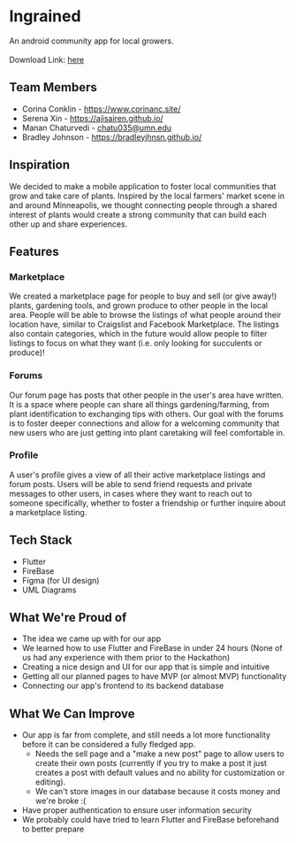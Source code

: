 # Ingrained
An android community app for local growers. \
\
Download Link: [here](https://drive.google.com/file/d/1VJvMDOYRDg-nA4VouAbEUmugK5enBaLD/view?usp=sharing)

## Team Members
- Corina Conklin - https://www.corinanc.site/
- Serena Xin - https://ajisairen.github.io/
- Manan Chaturvedi - chatu035@umn.edu
- Bradley Johnson - https://bradleyjhnsn.github.io/

## Inspiration
We decided to make a mobile application to foster local communities that grow and take care of plants. Inspired by the local farmers' market scene in and around Minneapolis, we thought connecting people through a shared interest of plants would create a strong community that can build each other up and share experiences.

## Features
### Marketplace
We created a marketplace page for people to buy and sell (or give away!) plants, gardening tools, and grown produce to other people in the local area. People will be able to browse the listings of what people around their location have, similar to Craigslist and Facebook Marketplace. The listings also contain categories, which in the future would allow people to filter listings to focus on what they want (i.e. only looking for succulents or produce)!
### Forums
Our forum page has posts that other people in the user's area have written. It is a space where people can share all things gardening/farming, from plant identification to exchanging tips with others. Our goal with the forums is to foster deeper connections and allow for a welcoming community that new users who are just getting into plant caretaking will feel comfortable in. 
### Profile
A user's profile gives a view of all their active marketplace listings and forum posts. Users will be able to send friend requests and private messages to other users, in cases where they want to reach out to someone specifically, whether to foster a friendship or further inquire about a marketplace listing.

## Tech Stack
- Flutter
- FireBase
- Figma (for UI design)
- UML Diagrams

## What We're Proud of
- The idea we came up with for our app
- We learned how to use Flutter and FireBase in under 24 hours (None of us had any experience with them prior to the Hackathon)
- Creating a nice design and UI for our app that is simple and intuitive
- Getting all our planned pages to have MVP (or almost MVP) functionality
- Connecting our app's frontend to its backend database

## What We Can Improve
- Our app is far from complete, and still needs a lot more functionality before it can be considered a fully fledged app.
  - Needs the sell page and a "make a new post" page to allow users to create their own posts (currently if you try to make a post it just creates a post with default values and no ability for customization or editing). 
  - We can't store images in our database because it costs money and we're broke :(
- Have proper authentication to ensure user information security
- We probably could have tried to learn Flutter and FireBase beforehand to better prepare
